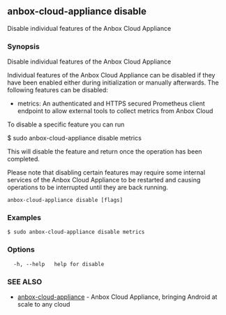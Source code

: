 ## anbox-cloud-appliance disable

Disable individual features of the Anbox Cloud Appliance

### Synopsis

Disable individual features of the Anbox Cloud Appliance

Individual features of the Anbox Cloud Appliance can be disabled if
they have been enabled either during initialization or manually
afterwards. The following features can be disabled:

* metrics: An authenticated and HTTPS secured Prometheus client endpoint
  to allow external tools to collect metrics from Anbox Cloud

To disable a specific feature you can run

  $ sudo anbox-cloud-appliance disable metrics

This will disable the feature and return once the operation has been
completed.

Please note that disabling certain features may require some internal
services of the Anbox Cloud Appliance to be restarted and causing
operations to be interrupted until they are back running.


```
anbox-cloud-appliance disable [flags]
```

### Examples

```
$ sudo anbox-cloud-appliance disable metrics
```

### Options

```
  -h, --help   help for disable
```

### SEE ALSO

* [anbox-cloud-appliance](anbox-cloud-appliance.md)	 - Anbox Cloud Appliance, bringing Android at scale to any cloud

